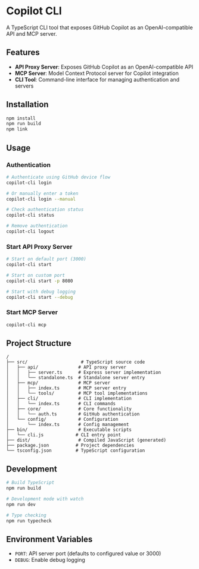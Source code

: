 # Copilot CLI

A TypeScript CLI tool that exposes GitHub Copilot as an OpenAI-compatible API and MCP server.

## Features

- **API Proxy Server**: Exposes GitHub Copilot as an OpenAI-compatible API
- **MCP Server**: Model Context Protocol server for Copilot integration
- **CLI Tool**: Command-line interface for managing authentication and servers

## Installation

```bash
npm install
npm run build
npm link
```

## Usage

### Authentication

```bash
# Authenticate using GitHub device flow
copilot-cli login

# Or manually enter a token
copilot-cli login --manual

# Check authentication status
copilot-cli status

# Remove authentication
copilot-cli logout
```

### Start API Proxy Server

```bash
# Start on default port (3000)
copilot-cli start

# Start on custom port
copilot-cli start -p 8080

# Start with debug logging
copilot-cli start --debug
```

### Start MCP Server

```bash
copilot-cli mcp
```

## Project Structure

```
/
├── src/                    # TypeScript source code
│   ├── api/               # API proxy server
│   │   ├── server.ts      # Express server implementation
│   │   └── standalone.ts  # Standalone server entry
│   ├── mcp/               # MCP server
│   │   ├── index.ts       # MCP server entry
│   │   └── tools/         # MCP tool implementations
│   ├── cli/               # CLI implementation
│   │   └── index.ts       # CLI commands
│   ├── core/              # Core functionality
│   │   └── auth.ts        # GitHub authentication
│   └── config/            # Configuration
│       └── index.ts       # Config management
├── bin/                   # Executable scripts
│   └── cli.js            # CLI entry point
├── dist/                  # Compiled JavaScript (generated)
├── package.json          # Project dependencies
└── tsconfig.json         # TypeScript configuration
```

## Development

```bash
# Build TypeScript
npm run build

# Development mode with watch
npm run dev

# Type checking
npm run typecheck
```

## Environment Variables

- `PORT`: API server port (defaults to configured value or 3000)
- `DEBUG`: Enable debug logging